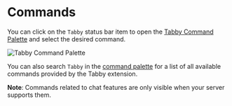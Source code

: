 # Commands

You can click on the `Tabby` status bar item to open the [Tabby Command Palette](command:tabby.commandPalette.trigger) and select the desired command.

![Tabby Command Palette](./commandPalette.png)

You can also search `Tabby` in the [command palette](command:workbench.action.quickOpen?%5B%22%3ETabby%22%5D) for a list of all available commands provided by the Tabby extension.

**Note**: Commands related to chat features are only visible when your server supports them.
